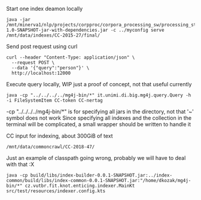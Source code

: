 


Start one index deamon locally
```
java -jar /mnt/minerva1/nlp/projects/corpproc/corpora_processing_sw/processing_steps/7/corpproc/target/corpproc-1.0-SNAPSHOT-jar-with-dependencies.jar -c ../myconfig serve /mnt/data/indexes/CC-2015-27/final/
```

Send post request using curl
```
curl --header "Content-Type: application/json" \
  --request POST \
  --data '{"query":"person"}' \
  http://localhost:12000
```

Execute query locally, WIP just a proof of concept, not that useful currently
```
java -cp "../../../../mg4j-bin/*" it.unimi.di.big.mg4j.query.Query -h -i FileSystemItem CC-token CC-nertag
```
-cp "../../../../mg4j-bin/*" is for specifying all jars in the directory, not that '~' symbol does not work
Since specifying all indexes and the collection in the terminal will be complicated, a small wrapper should be written to handle it


CC input for indexing, about 300GiB of text
```
/mnt/data/commoncrawl/CC-2018-47/
```

Just an example of classpath going wrong, probably we will have to deal with that :X 
```
java -cp build/libs/index-builder-0.0.1-SNAPSHOT.jar:../index-common/build/libs/index-common-0.0.1-SNAPSHOT.jar:"/home/dkozak/mg4j-bin/*" cz.vutbr.fit.knot.enticing.indexer.MainKt src/test/resources/indexer.config.kts
```